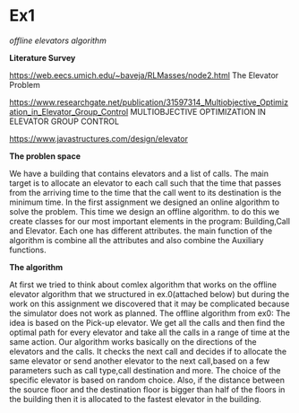 # Ex1

*offline elevators algorithm*


**Literature Survey**

https://web.eecs.umich.edu/~baveja/RLMasses/node2.html
The Elevator Problem

https://www.researchgate.net/publication/31597314_Multiobjective_Optimization_in_Elevator_Group_Control
MULTIOBJECTIVE OPTIMIZATION IN ELEVATOR GROUP
CONTROL

https://www.javastructures.com/design/elevator

**The problen space**

We have a building that contains elevators and a list of calls.
The main target is to allocate an elevator to each call such that the time that passes from the arriving time to the time that the call went to its destination is the minimum time. 
In the first assignment we designed an online algorithm to solve the problem. This time we design an offline algorithm.
to do this we create classes for our most important elements in the program:
Building,Call and Elevator.
Each one has different attributes. the main function of the algorithm is combine all the attributes and also combine the Auxiliary functions.

**The algorithm**

At first we tried to think about comlex algorithm that works on the offline elevator  algorithm that we structured in ex.0(attached below) but during the work on this assignment we discovered that it may be complicated because the simulator does not work as planned.
The offline algorithm from ex0:
The idea is based on the Pick-up elevator. We get all the calls and then find the optimal path for every elevator and take all the calls in a range of time at the same action.
Our algorithm works basically on the directions of the elevators and the calls.
It checks the next call and decides if to allocate the same elevator or send another elevator to the next call,based on a few parameters such as call type,call destination and more. 
The choice of the specific elevator is based on random choice.
Also, if the distance between the source floor and the destination floor is bigger than half of the floors in the building then it is allocated to the fastest elevator in the building.




